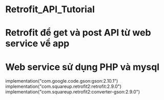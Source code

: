 # Retrofit_API_Tutorial
# Retrofit để get và post API từ web service về app
# Web service sử dụng PHP và mysql

implementation("com.google.code.gson:gson:2.10.1")
implementation("com.squareup.retrofit2:retrofit:2.9.0")
implementation("com.squareup.retrofit2:converter-gson:2.9.0")
